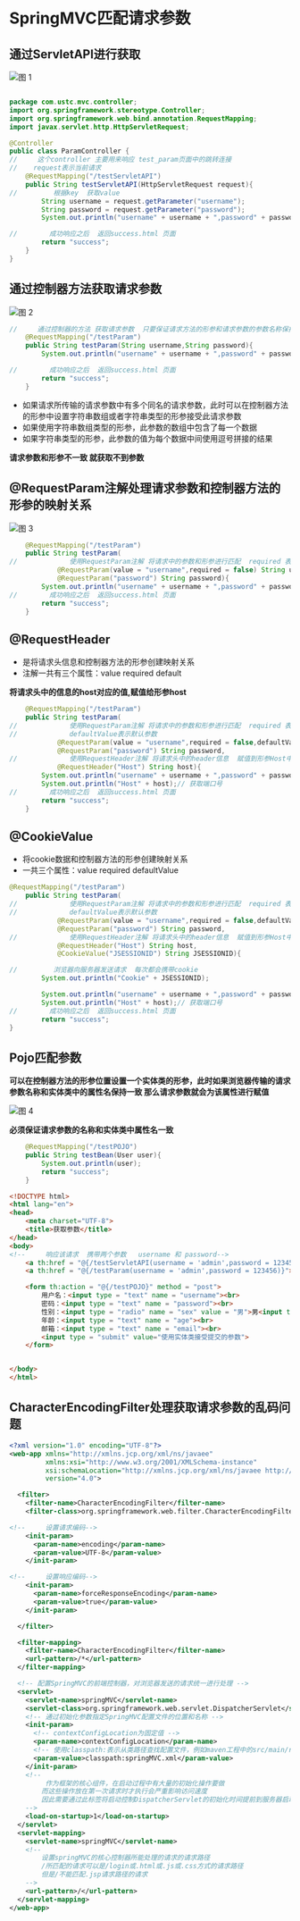 # SpringMVC匹配请求参数


## 通过ServletAPI进行获取

![图 1](../images/af582102c2fc9300e0051e774e43514b477aed8675e9d3a7931470af0eb55dc1.png)  


```java

package com.ustc.mvc.controller;
import org.springframework.stereotype.Controller;
import org.springframework.web.bind.annotation.RequestMapping;
import javax.servlet.http.HttpServletRequest;

@Controller
public class ParamController {
//     这个controller 主要用来响应 test_param页面中的跳转连接
//    request表示当前请求
    @RequestMapping("/testServletAPI")
    public String testServletAPI(HttpServletRequest request){
//         根据key  获取value
        String username = request.getParameter("username");
        String password = request.getParameter("password");
        System.out.println("username" + username + ",password" + password);

//        成功响应之后  返回success.html 页面
        return "success";
    }
}

```


## 通过控制器方法获取请求参数

![图 2](../images/0e06470eb89a8815abb60edbefe9ddc94be7ab73f53ade29f18b01f544dbdc7e.png)  


```java
//     通过控制器的方法 获取请求参数  只要保证请求方法的形参和请求参数的参数名称保持一致  即可
    @RequestMapping("/testParam")
    public String testParam(String username,String password){
        System.out.println("username" + username + ",password" + password);

//        成功响应之后  返回success.html 页面
        return "success";
    }

```

* 如果请求所传输的请求参数中有多个同名的请求参数，此时可以在控制器方法的形参中设置字符串数组或者字符串类型的形参接受此请求参数
* 如果使用字符串数组类型的形参，此参数的数组中包含了每一个数据
* 如果字符串类型的形参，此参数的值为每个数据中间使用逗号拼接的结果


**请求参数和形参不一致 就获取不到参数**


## @RequestParam注解处理请求参数和控制器方法的形参的映射关系

![图 3](../images/0e2210af654f3dc84471e00b33bca9f13751d034176b4ac2b7bc607c09f3ba65.png)  


```java
    @RequestMapping("/testParam")
    public String testParam(
//             使用RequestParam注解 将请求中的参数和形参进行匹配  required 表示是否需要传输该参数  false表示非必须
            @RequestParam(value = "username",required = false) String username,
            @RequestParam("password") String password){
        System.out.println("username" + username + ",password" + password);
//        成功响应之后  返回success.html 页面
        return "success";
    }

```

## @RequestHeader

* 是将请求头信息和控制器方法的形参创建映射关系
* 注解一共有三个属性：value required default

**将请求头中的信息的host对应的值,赋值给形参host**

```java
    @RequestMapping("/testParam")
    public String testParam(
//             使用RequestParam注解 将请求中的参数和形参进行匹配  required 表示是否需要传输该参数  false表示非必须
//             defaultValue表示默认参数
            @RequestParam(value = "username",required = false,defaultValue = "hehehe") String username,
            @RequestParam("password") String password,
//             使用RequestHeader注解 将请求头中的header信息  赋值到形参Host中
            @RequestHeader("Host") String host){
        System.out.println("username" + username + ",password" + password);
        System.out.println("Host" + host);// 获取端口号
//        成功响应之后  返回success.html 页面
        return "success";
    }
```


## @CookieValue
* 将cookie数据和控制器方法的形参创建映射关系
* 一共三个属性：value required defaultValue 

```java
@RequestMapping("/testParam")
    public String testParam(
//             使用RequestParam注解 将请求中的参数和形参进行匹配  required 表示是否需要传输该参数  false表示非必须
//             defaultValue表示默认参数
            @RequestParam(value = "username",required = false,defaultValue = "hehehe") String username,
            @RequestParam("password") String password,
//             使用RequestHeader注解 将请求头中的header信息  赋值到形参Host中
            @RequestHeader("Host") String host,
            @CookieValue("JSESSIONID") String JSESSIONID){

//         浏览器向服务器发送请求  每次都会携带cookie
        System.out.println("Cookie" + JSESSIONID);

        System.out.println("username" + username + ",password" + password);
        System.out.println("Host" + host);// 获取端口号
//        成功响应之后  返回success.html 页面
        return "success";
}

```

## Pojo匹配参数

**可以在控制器方法的形参位置设置一个实体类的形参，此时如果浏览器传输的请求参数名称和实体类中的属性名保持一致 那么请求参数就会为该属性进行赋值**

![图 4](../images/45ea3e42fd0848e5c7779ba41afba8712d11fe0b4811f8681a59110e165b314d.png)  

**必须保证请求参数的名称和实体类中属性名一致**

```java
    @RequestMapping("/testPOJO")
    public String testBean(User user){
        System.out.println(user);
        return "success";
    }

```

```html
<!DOCTYPE html>
<html lang="en">
<head>
    <meta charset="UTF-8">
    <title>获取参数</title>
</head>
<body>
<!--     响应该请求  携带两个参数   username 和 password-->
    <a th:href = "@{/testServletAPI(username = 'admin',password = 123456)}">测试servletAPI获取请求参数</a>
    <a th:href = "@{/testParam(username = 'admin',password = 123456)}">测试servletParam获取请求参数</a>

    <form th:action = "@{/testPOJO}" method = "post">
        用户名：<input type = "text" name = "username"><br>
        密码：<input type = "text" name = "password"><br>
        性别：<input type = "radio" name = "sex" value = "男">男<input type = "radio" name = "sex" value = "女">女<br>
        年龄：<input type = "text" name = "age"><br>
        邮箱：<input type = "text" name = "email"><br>
        <input type = "submit" value="使用实体类接受提交的参数">
    </form>


</body>
</html>

```

## CharacterEncodingFilter处理获取请求参数的乱码问题


```xml
<?xml version="1.0" encoding="UTF-8"?>
<web-app xmlns="http://xmlns.jcp.org/xml/ns/javaee"
         xmlns:xsi="http://www.w3.org/2001/XMLSchema-instance"
         xsi:schemaLocation="http://xmlns.jcp.org/xml/ns/javaee http://xmlns.jcp.org/xml/ns/javaee/web-app_4_0.xsd"
         version="4.0">

  <filter>
    <filter-name>CharacterEncodingFilter</filter-name>
    <filter-class>org.springframework.web.filter.CharacterEncodingFilter</filter-class>

<!--     设置请求编码-->
    <init-param>
      <param-name>encoding</param-name>
      <param-value>UTF-8</param-value>
    </init-param>

<!--     设置响应编码-->
    <init-param>
      <param-name>forceResponseEncoding</param-name>
      <param-value>true</param-value>
    </init-param>

  </filter>

  <filter-mapping>
    <filter-name>CharacterEncodingFilter</filter-name>
    <url-pattern>/*</url-pattern>
  </filter-mapping>

  <!-- 配置SpringMVC的前端控制器，对浏览器发送的请求统一进行处理 -->
  <servlet>
    <servlet-name>springMVC</servlet-name>
    <servlet-class>org.springframework.web.servlet.DispatcherServlet</servlet-class>
    <!-- 通过初始化参数指定SpringMVC配置文件的位置和名称 -->
    <init-param>
      <!-- contextConfigLocation为固定值 -->
      <param-name>contextConfigLocation</param-name>
      <!-- 使用classpath:表示从类路径查找配置文件，例如maven工程中的src/main/resources -->
      <param-value>classpath:springMVC.xml</param-value>
    </init-param>
    <!--
         作为框架的核心组件，在启动过程中有大量的初始化操作要做
        而这些操作放在第一次请求时才执行会严重影响访问速度
        因此需要通过此标签将启动控制DispatcherServlet的初始化时间提前到服务器启动时
    -->
    <load-on-startup>1</load-on-startup>
  </servlet>
  <servlet-mapping>
    <servlet-name>springMVC</servlet-name>
    <!--
        设置springMVC的核心控制器所能处理的请求的请求路径
        /所匹配的请求可以是/login或.html或.js或.css方式的请求路径
        但是/不能匹配.jsp请求路径的请求
    -->
    <url-pattern>/</url-pattern>
  </servlet-mapping>
</web-app>

```


